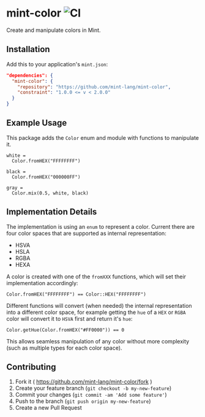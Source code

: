 # mint-color ![CI](https://github.com/mint-lang/mint-color/workflows/CI/badge.svg?branch=master)

Create and manipulate colors in Mint.

## Installation

Add this to your application's `mint.json`:

```json
"dependencies": {
  "mint-color": {
    "repository": "https://github.com/mint-lang/mint-color",
    "constraint": "1.0.0 <= v < 2.0.0"
  }
}
```

## Example Usage

This package adds the `Color` enum and module with functions to manipulate it.

```mint
white =
  Color.fromHEX("FFFFFFFF")

black =
  Color.fromHEX("000000FF")

gray =
  Color.mix(0.5, white, black)
```

## Implementation Details

The implementation is using an `enum` to represent a color. Current there are four color spaces that are supported as internal representation:

- HSVA
- HSLA
- RGBA
- HEXA

A color is created with one of the `fromXXX` functions, which will set their implementation accordingly:

```mint
Color.fromHEX("FFFFFFFF") == Color::HEX("FFFFFFFF")
```

Different functions will convert (when needed) the internal representation into a different color space, for example getting the `hue` of a `HEX` or `RGBA` color will convert it to `HSVA` first and return it's `hue`:

```mint
Color.getHue(Color.fromHEX("#FF0000")) == 0
```

This allows seamless manipulation of any color without more complexity (such as multiple types for each color space).

## Contributing

1. Fork it ( https://github.com/mint-lang/mint-color/fork )
2. Create your feature branch (`git checkout -b my-new-feature`)
3. Commit your changes (`git commit -am 'Add some feature'`)
4. Push to the branch (`git push origin my-new-feature`)
5. Create a new Pull Request
